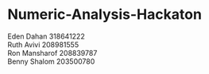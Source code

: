 # Numeric-Analysis-Hackaton

Eden Dahan 318641222  
Ruth Avivi 208981555  
Ron Mansharof 208839787  
Benny Shalom 203500780  
